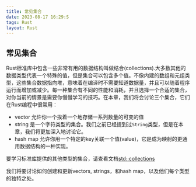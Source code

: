 ```yaml
---
title: 常见集合
date: 2023-08-17 16:29:S
tags: Rust
layout: Rust
---
```

## 常见集合

Rust标准库中包含一些非常有用的数据结构叫做结合(collections).大多数其他的数据类型代表一个特殊的值，但是集合可以包含多个值。不像内建的数组和元组类型，这些集合数据指向堆，意味着在编译时不需要知道数据量，并且可以随着程序运行而增加或减少。每一种集合有不同的性能和消耗，并且选择一个合适的集合，对你当前的情景是需要你慢慢学习的技巧。在本章，我们将会讨论三个集合，它们在Rust编程中很常用：

* vector 允许你一个挨着一个地存储一系列数量的可变的值
* string 是一个字符类型的集合。我们之前已经提到过`String`类型，但是在本章，我们将更加深入地讨论它。
* hash map 允许你用一个特定的key关联一个值(value)，它是成为映射的更通用数据结构的一种实现。

要学习标准库提供的其他类型的集合，请查看文档[std::collections](https://doc.rust-lang.org/std/collections/index.html)

我们将要讨论如何创建和更新vectors, strings，和hash map，以及他们每个类型的独特之处。

